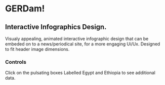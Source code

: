 # GERDam!

## Interactive Infographics Design.

Visualy appealing, animated interactive infographic design that can be embeded on to a news/periodical site, for a more engaging Ui/Ux.
Designed to fit header image dimensions.

### Controls

Click on the pulsating boxes Labelled Egypt and Ethiopia to see additional data.



